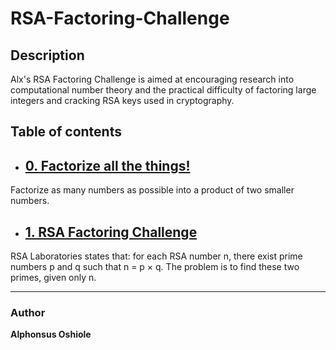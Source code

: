 # RSA-Factoring-Challenge
## Description
Alx's RSA Factoring Challenge is aimed at encouraging research into computational number theory and the practical difficulty of factoring large integers and cracking RSA keys used in cryptography.
## Table of contents

* ## [0. Factorize all the things!](./factors)

Factorize as many numbers as possible into a product of two smaller numbers.

* ## [1. RSA Factoring Challenge](./rsa)

RSA Laboratories states that: for each RSA number n, there exist prime numbers p and q such that
n = p × q. The problem is to find these two primes, given only n.



---
### Author
**Alphonsus Oshiole**
